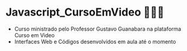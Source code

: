 # Javascript_CursoEmVideo 👩🏽‍💻
 - Curso ministrado pelo Professor Gustavo Guanabara na plataforma Curso em Video
 - Interfaces Web e Códigos desenvolvidos em aula até o momento

